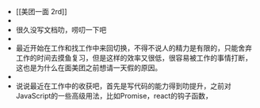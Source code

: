 - [[美团一面 2rd]]
-
- 很久没写文档叻，唠叨一下吧
-
- 最近开始在工作和找工作中来回切换，不得不说人的精力是有限的，只能舍弃工作的时间去摸鱼复习，但是这样的效率又很低，很容易被工作的事情打断，这也是为什么在面美团之前想请一天假的原因。
-
- 说说最近在工作中的收获吧，首先是写代码的能力得到叻提升，之前对JavaScript的一些高级用法，比如Promise，react的钩子函数，